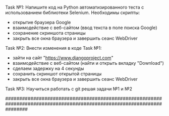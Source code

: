 Task №1:
Напишите код на Python  автоматизированного теста с использованием библиотеки Selenium.
Необходимы скрипты:
- открытие браузера Google
- взаимодействие с веб-сайтом (ввод текста в поле поиска Google)
- сохранение скриншота страницы
- закрыть все окна браузера и завершить сеанс WebDriver

Task №2:
Внести изменения в коде Task №1:
- зайти на сайт "https://www.djangoproject.com"
- взаимодействие с веб-сайтом (найти и открыть вкладку "Download")
- сделаем задержку на 4 секунды
- сохранить скриншот открытой страницы
- закрыть все окна браузера и завершить сеанс WebDriver

Task №3:
Научиться работать с git решая задачи №1 и №2

########################################################################################################################
